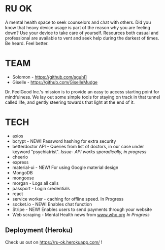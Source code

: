 
# RU OK
A mental health space to seek counselors and chat with others. Did you know that heavy device usage is part of the reason why you are feeling down? Use your device to take care of yourself. Resources both casual and professional are available to vent and seek help during the darkest of times. Be heard. Feel better.

# TEAM
*   Solomon - https://github.com/sguhl1 
*   Giselle - https://github.com/GiselleMudge

Dr. FeelGood Inc.'s mission is to provide an easy to access starting point for mindfulness. We lay out some simple tools for staying on track in that tunnel called life, and gently steering towards that light at the end of it.

# TECH
*   axios
*   bcrypt - NEW! Password hashing for extra security
*   betterdoctor API - Queries from list of doctors, in our case under keyword "psychiatrist". *Issue- API works sporadically, in progress*
*   cheerio
*   express
*   material-ui - NEW! For using Google material design
*   MongoDB
*   mongoose
*   morgan - Logs all calls
*   passport - Login credentials
*   react
*   service worker - caching for offline speed. In Progress
*   socket.io - NEW! Enables chat function
*   Stripe - NEW! Enables users to send payments through your website
*   Web scraping - Mental Health news from www.who.org *In Progress*

## Deployment (Heroku)
Check us out on https://ru-ok.herokuapp.com/ !


